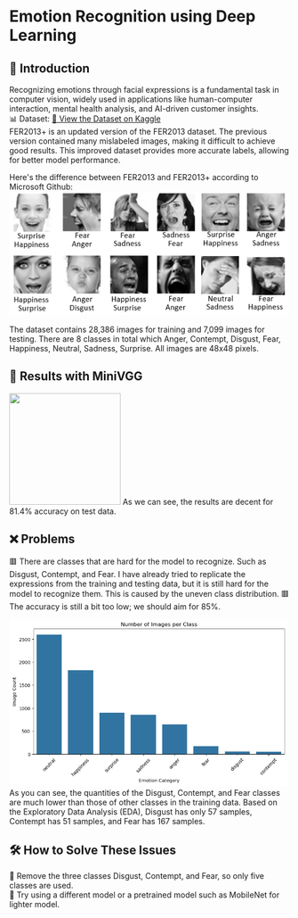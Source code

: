 # Emotion Recognition using Deep Learning
## 📖 Introduction
Recognizing emotions through facial expressions is a fundamental task in computer vision, widely used in applications like human-computer interaction, mental health analysis, and AI-driven customer insights.<br>
📊 Dataset: [🔗 View the Dataset on Kaggle](https://www.kaggle.com/datasets/subhaditya/fer2013plus/data)<br>
FER2013+ is an updated version of the FER2013 dataset. The previous version contained many mislabeled images, making it difficult to achieve good results. This improved dataset provides more accurate labels, allowing for better model performance.<br>

Here's the difference between FER2013 and FER2013+ according to Microsoft Github:
![Dataset Cover](Images/FER+vsFER.png) 

The dataset contains 28,386 images for training and 7,099 images for testing. There are 8 classes in total which Anger, Contempt, Disgust, Fear, Happiness, Neutral, Sadness, Surprise. All images are 48x48 pixels.

## 🧠 Results with MiniVGG
<img src="Images/emotion-ezgif.com-cut.gif" width="200" height="200"/>
As we can see, the results are decent for 81.4% accuracy on test data.

## ❌ Problems
🟥 There are classes that are hard for the model to recognize. Such as Disgust, Contempt, and Fear. I have already tried to replicate the expressions from the training and testing data, but it is still hard for the model to recognize them. This is caused by the uneven class distribution.
🟥 The accuracy is still a bit too low; we should aim for 85%.

<img src="Images/output.png" width="500" height="300"/>
As you can see, the quantities of the Disgust, Contempt, and Fear classes are much lower than those of other classes in the training data. Based on the Exploratory Data Analysis (EDA), Disgust has only 57 samples, Contempt has 51 samples, and Fear has 167 samples.

## 🛠️ How to Solve These Issues
🔲 Remove the three classes Disgust, Contempt, and Fear, so only five classes are used.<br>
🔲 Try using a different model or a pretrained model such as MobileNet for lighter model.
